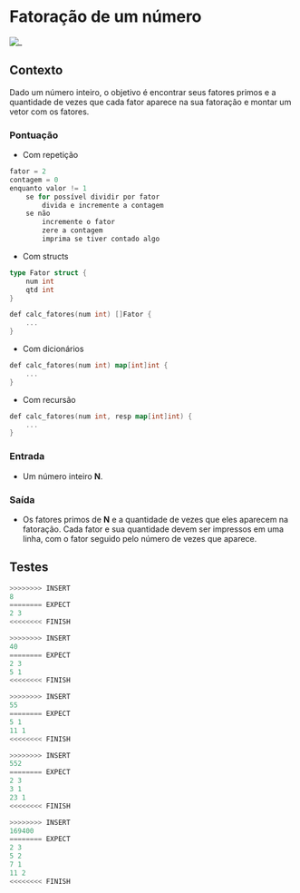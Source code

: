 # Fatoração de um número

![_](https://raw.githubusercontent.com/qxcodefup/arcade/master/base/fatores/cover.jpg)

## Contexto

Dado um número inteiro, o objetivo é encontrar seus fatores primos e a quantidade de vezes que cada fator aparece na sua fatoração e montar um vetor com os fatores.

### Pontuação

- Com repetição

```go
fator = 2
contagem = 0
enquanto valor != 1
    se for possível dividir por fator
        divida e incremente a contagem
    se não
        incremente o fator
        zere a contagem
        imprima se tiver contado algo
```

- Com structs

```go
type Fator struct {
    num int
    qtd int
}

def calc_fatores(num int) []Fator {
    ...
}
```

- Com dicionários

```go
def calc_fatores(num int) map[int]int {
    ...
}
```

- Com recursão

```go
def calc_fatores(num int, resp map[int]int) {
    ...
}
```

### Entrada

- Um número inteiro **N**.

### Saída

- Os fatores primos de **N** e a quantidade de vezes que eles aparecem na fatoração. Cada fator e sua quantidade devem ser impressos em uma linha, com o fator seguido pelo número de vezes que aparece.

## Testes

``` py
>>>>>>>> INSERT
8
======== EXPECT
2 3
<<<<<<<< FINISH
```

```py
>>>>>>>> INSERT
40
======== EXPECT
2 3
5 1
<<<<<<<< FINISH
```

```py
>>>>>>>> INSERT
55
======== EXPECT
5 1
11 1
<<<<<<<< FINISH
```

```py
>>>>>>>> INSERT
552
======== EXPECT
2 3
3 1
23 1
<<<<<<<< FINISH
```

```py
>>>>>>>> INSERT
169400
======== EXPECT
2 3
5 2
7 1
11 2
<<<<<<<< FINISH

```
